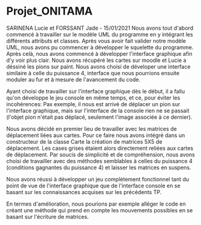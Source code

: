 # Projet_ONITAMA
SARINENA Lucie et FORSSANT Jade - 15/01/2021
Nous avons tout d'abord commencé à travailler sur le modèle UML du programme en y intégrant les différents attributs et classes. 
Après vous avoir fait valider notre modèle UML, nous avons pu commencer à développer le squelette du programme. Après celà, nous avons
commencé à développer l'interface graphique afin d'y voir plus clair. Nous avons récupéré les cartes sur moodle et Lucie a déssiné les pions sur paint. 
Nous avons choisi de déveloper une interface similaire à celle du puissance 4, interface que nous pourrions ensuite moduler au fur et à mesure 
de l'avancement du code. 

Ayant choisi de travailler sur l'interface graphique dès le début, il a fallu qu'on développe le jeu console en même temps, et ce, pour éviter les incohérences: 
Pax exemple, il nous est arrivé de déplacer un pion sur l'interface graphique, mais sur l'interface de la console rien ne se passait
(l'objet pion n'était pas déplacé, seulement l'image associée à ce dernier).

Nous avons décidé en premier lieu de travailler avec les matrices de déplacement liées aux cartes. Pour ce faire nous avons intégré dans un constructeur de
la classe Carte la création de matrices 5X5 de déplacement. Les cases grises étaient alors directement reliées aux cartes de déplacement. 
Par soucis de simplicité et de compréhension, nous avons choisi de travailler avec des méthodes semblables à celles du puissance 4 (conditions gagnantes 
du puissance 4) et laisser les matrices en suspens.

Nous avons réussi à développer un jeu complètement fonctionnel tant du point de vue de l'interface graphique que de l'interface console en se basant
sur les connaissances acquises sur les précédents TP.

En termes d'amélioration, nous pourions par exemple alléger le code en créant une méthode qui prend en compte les mouvements possibles en se basant sur l'écriture
de matrices. 
